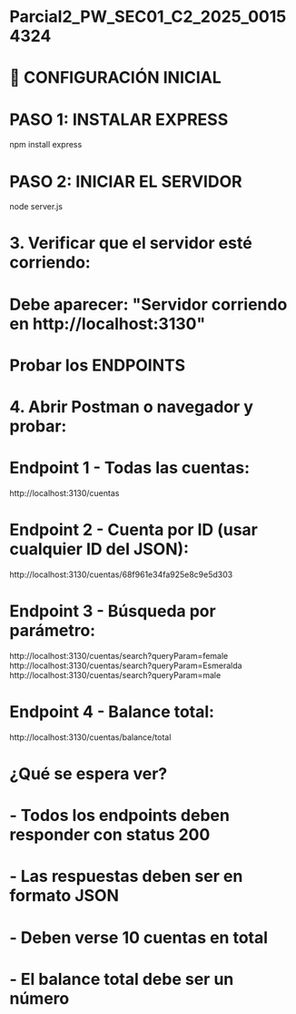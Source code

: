 # Parcial2_PW_SEC01_C2_2025_00154324

# 🔧 CONFIGURACIÓN INICIAL

# PASO 1: INSTALAR EXPRESS
npm install express

# PASO 2: INICIAR EL SERVIDOR
node server.js

# 3. Verificar que el servidor esté corriendo:
# Debe aparecer: "Servidor corriendo en http://localhost:3130"

# Probar los ENDPOINTS 

# 4. Abrir Postman o navegador y probar:

# Endpoint 1 - Todas las cuentas:
http://localhost:3130/cuentas

# Endpoint 2 - Cuenta por ID (usar cualquier ID del JSON):
http://localhost:3130/cuentas/68f961e34fa925e8c9e5d303

# Endpoint 3 - Búsqueda por parámetro:
http://localhost:3130/cuentas/search?queryParam=female
http://localhost:3130/cuentas/search?queryParam=Esmeralda
http://localhost:3130/cuentas/search?queryParam=male

# Endpoint 4 - Balance total:
http://localhost:3130/cuentas/balance/total

# ¿Qué se espera ver?
# - Todos los endpoints deben responder con status 200
# - Las respuestas deben ser en formato JSON
# - Deben verse 10 cuentas en total
# - El balance total debe ser un número
